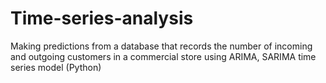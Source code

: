 # Time-series-analysis
Making predictions from a database that records the number of incoming and outgoing customers in a commercial store using ARIMA, SARIMA time series model (Python)

